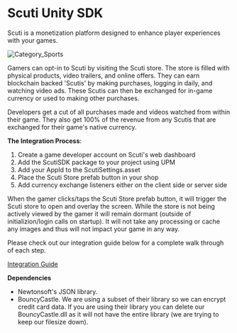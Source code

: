 # Scuti Unity SDK
Scuti is a monetization platform designed to enhance player experiences with your games. 

![Category_Sports](https://user-images.githubusercontent.com/16213480/119724555-154ae380-be2c-11eb-8717-57a006b519da.png)

Gamers can opt-in to Scuti by visiting the Scuti store. The store is filled with physical products, video trailers, and online offers. They can earn blockchain backed 'Scutis' by making purchases, logging in daily, and watching video ads. These Scutis can then be exchanged for in-game currency or used to making other purchases.

Developers get a cut of all purchases made and videos watched from within their game. They also get 100% of the revenue from any Scutis that are exchanged for their game's native currency.

**The Integration Process**:

1. Create a game developer account on Scuti's web dashboard
2. Add the ScutiSDK package to your project using UPM 
3. Add your AppId to the ScutiSettings.asset
4. Place the Scuti Store prefab button in your shop
5. Add currency exchange listeners either on the client side or server side

When the gamer clicks/taps the Scuti Store prefab button, it will trigger the Scuti store to open and overlay the screen. While the store is not being actively viewed by the gamer it will remain dormant (outside of initializion/login calls on startup). It will not take any processing or cache any images and thus will not impact your game in any way. 

Please check out our integration guide below for a complete walk through of each step. 

[Integration Guide](https://github.com/scuti-ai/scuti-sdk/wiki/Integration-Guide)

**Dependencies**
- Newtonsoft's JSON library. 
- BouncyCastle. We are using a subset of their library so we can encrypt credit card data. If you are using their library you can delete our BouncyCastle.dll as it will not have the entire library (we are trying to keep our filesize down). 

